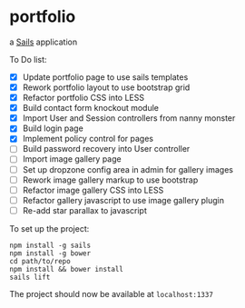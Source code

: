 # portfolio

a [Sails](http://sailsjs.org) application

To Do list:

- [x] Update portfolio page to use sails templates
- [x] Rework portfolio layout to use bootstrap grid
- [x] Refactor portfolio CSS into LESS
- [x] Build contact form knockout module
- [x] Import User and Session controllers from nanny monster
- [x] Build login page
- [x] Implement policy control for pages
- [ ] Build password recovery into User controller
- [ ] Import image gallery page
- [ ] Set up dropzone config area in admin for gallery images
- [ ] Rework image gallery markup to use bootstrap
- [ ] Refactor image gallery CSS into LESS
- [ ] Refactor gallery javascript to use image gallery plugin
- [ ] Re-add star parallax to javascript

To set up the project:

	npm install -g sails
	npm install -g bower
	cd path/to/repo
	npm install && bower install
	sails lift

The project should now be available at `localhost:1337`
